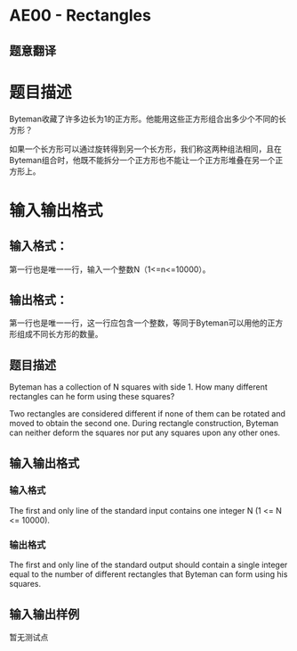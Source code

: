 # AE00 - Rectangles

## 题意翻译

# 题目描述

Byteman收藏了许多边长为1的正方形。他能用这些正方形组合出多少个不同的长方形？

如果一个长方形可以通过旋转得到另一个长方形，我们称这两种组法相同，且在Byteman组合时，他既不能拆分一个正方形也不能让一个正方形堆叠在另一个正方形上。

# 输入输出格式

## 输入格式：

第一行也是唯一一行，输入一个整数N（1<=n<=10000）。

## 输出格式：

第一行也是唯一一行，这一行应包含一个整数，等同于Byteman可以用他的正方形组成不同长方形的数量。

## 题目描述

 Byteman has a collection of N squares with side 1. How many different rectangles can he form using these squares?

Two rectangles are considered different if none of them can be rotated and moved to obtain the second one. During rectangle construction, Byteman can neither deform the squares nor put any squares upon any other ones.

## 输入输出格式

### 输入格式

 The first and only line of the standard input contains one integer N (1 <= N <= 10000).

### 输出格式

 The first and only line of the standard output should contain a single integer equal to the number of different rectangles that Byteman can form using his squares.

## 输入输出样例

暂无测试点

